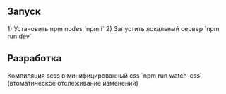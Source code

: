 <h2>Запуск</h2>
1) Установить npm nodes `npm i` 
2) Запустить локальный сервер `npm run dev`

<h2>Разработка</h2>
Компиляция scss в минифицированный css `npm run watch-css` (втоматическое отслеживание изменений)
